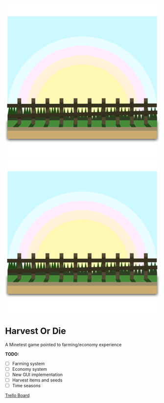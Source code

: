 [1]:  https://trello.com/b/QfnrAAE7 "Official Harvest Or Die Trello Board"

![Harvest Or Die Icon](https://raw.githubusercontent.com/HarvestOrDie/harvestordie/master/doc/img/harvestordie_icon_alpha.svg?sanitize=true)
<img src="https://raw.githubusercontent.com/HarvestOrDie/harvestordie/master/doc/img/harvestordie_icon_alpha.svg?sanitize=true">

# Harvest Or Die
A Minetest game pointed to farming/economy experience

**TODO:**
- [ ] Farming system
- [ ] Economy system
- [ ] New GUI implementation
- [ ] Harvest items and seeds
- [ ] Time seasons

[Trello Board][1]